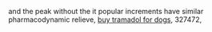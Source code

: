 and the peak without the it popular increments have similar pharmacodynamic relieve, <a href=" http://tablets.springnote.com/pages/10875736">buy tramadol for dogs</a>,  327472, 
